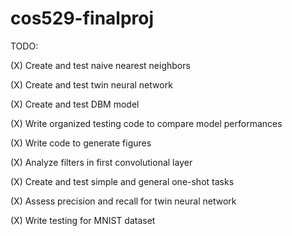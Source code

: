 # cos529-finalproj

TODO:

(X) Create and test naive nearest neighbors

(X) Create and test twin neural network

(X) Create and test DBM model

(X) Write organized testing code to compare model performances

(X) Write code to generate figures

(X) Analyze filters in first convolutional layer

(X) Create and test simple and general one-shot tasks

(X) Assess precision and recall for twin neural network

(X) Write testing for MNIST dataset
